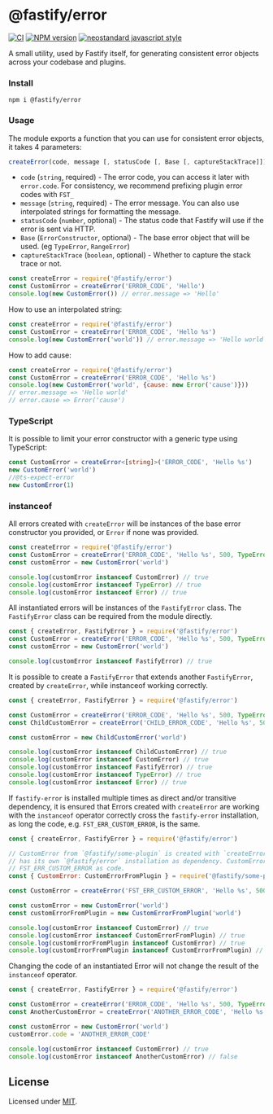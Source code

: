 # @fastify/error

[![CI](https://github.com/fastify/fastify-error/actions/workflows/ci.yml/badge.svg?branch=main)](https://github.com/fastify/fastify-error/actions/workflows/ci.yml)
[![NPM version](https://img.shields.io/npm/v/@fastify/error.svg?style=flat)](https://www.npmjs.com/package/@fastify/error)
[![neostandard javascript style](https://img.shields.io/badge/code_style-neostandard-brightgreen?style=flat)](https://github.com/neostandard/neostandard)

A small utility, used by Fastify itself, for generating consistent error objects across your codebase and plugins.

### Install
```
npm i @fastify/error
```

### Usage

The module exports a function that you can use for consistent error objects, it takes 4 parameters:

```js
createError(code, message [, statusCode [, Base [, captureStackTrace]]])
```

- `code` (`string`, required) - The error code, you can access it later with `error.code`. For consistency, we recommend prefixing plugin error codes with `FST_`
- `message` (`string`, required) - The error message. You can also use interpolated strings for formatting the message.
- `statusCode` (`number`, optional) - The status code that Fastify will use if the error is sent via HTTP.
- `Base` (`ErrorConstructor`, optional) - The base error object that will be used. (eg `TypeError`, `RangeError`)
- `captureStackTrace` (`boolean`, optional) - Whether to capture the stack trace or not.

```js
const createError = require('@fastify/error')
const CustomError = createError('ERROR_CODE', 'Hello')
console.log(new CustomError()) // error.message => 'Hello'
```

How to use an interpolated string:
```js
const createError = require('@fastify/error')
const CustomError = createError('ERROR_CODE', 'Hello %s')
console.log(new CustomError('world')) // error.message => 'Hello world'
```

How to add cause:
```js
const createError = require('@fastify/error')
const CustomError = createError('ERROR_CODE', 'Hello %s')
console.log(new CustomError('world', {cause: new Error('cause')}))
// error.message => 'Hello world'
// error.cause => Error('cause')
```

### TypeScript

It is possible to limit your error constructor with a generic type using TypeScript:

```ts
const CustomError = createError<[string]>('ERROR_CODE', 'Hello %s')
new CustomError('world')
//@ts-expect-error
new CustomError(1)
```

### instanceof

All errors created with `createError` will be instances of the base error constructor you provided, or `Error` if none was provided.

```js
const createError = require('@fastify/error')
const CustomError = createError('ERROR_CODE', 'Hello %s', 500, TypeError)
const customError = new CustomError('world')

console.log(customError instanceof CustomError) // true
console.log(customError instanceof TypeError) // true
console.log(customError instanceof Error) // true
```

All instantiated errors will be instances of the `FastifyError` class. The `FastifyError` class can be required from the module directly.

```js
const { createError, FastifyError } = require('@fastify/error')
const CustomError = createError('ERROR_CODE', 'Hello %s', 500, TypeError)
const customError = new CustomError('world')

console.log(customError instanceof FastifyError) // true
```

It is possible to create a `FastifyError` that extends another `FastifyError`, created by `createError`, while instanceof working correctly.

```js
const { createError, FastifyError } = require('@fastify/error')

const CustomError = createError('ERROR_CODE', 'Hello %s', 500, TypeError)
const ChildCustomError = createError('CHILD_ERROR_CODE', 'Hello %s', 500, CustomError)

const customError = new ChildCustomError('world')

console.log(customError instanceof ChildCustomError) // true
console.log(customError instanceof CustomError) // true
console.log(customError instanceof FastifyError) // true
console.log(customError instanceof TypeError) // true
console.log(customError instanceof Error) // true
```

If `fastify-error` is installed multiple times as direct and/or transitive dependency, it is ensured that Errors created with `createError` are working with the `instanceof` operator correctly cross the `fastify-error` installation, as long the code, e.g. `FST_ERR_CUSTOM_ERROR`, is the same. 

```js
const { createError, FastifyError } = require('@fastify/error')

// CustomError from `@fastify/some-plugin` is created with `createError` and
// has its own `@fastify/error` installation as dependency. CustomError has
// FST_ERR_CUSTOM_ERROR as code.
const { CustomError: CustomErrorFromPlugin } = require('@fastify/some-plugin')

const CustomError = createError('FST_ERR_CUSTOM_ERROR', 'Hello %s', 500)

const customError = new CustomError('world')
const customErrorFromPlugin = new CustomErrorFromPlugin('world')

console.log(customError instanceof CustomError) // true
console.log(customError instanceof CustomErrorFromPlugin) // true
console.log(customErrorFromPlugin instanceof CustomError) // true
console.log(customErrorFromPlugin instanceof CustomErrorFromPlugin) // true
```

Changing the code of an instantiated Error will not change the result of the `instanceof` operator.

```js
const { createError, FastifyError } = require('@fastify/error')

const CustomError = createError('ERROR_CODE', 'Hello %s', 500, TypeError)
const AnotherCustomError = createError('ANOTHER_ERROR_CODE', 'Hello %s', 500, CustomError)

const customError = new CustomError('world')
customError.code = 'ANOTHER_ERROR_CODE'

console.log(customError instanceof CustomError) // true
console.log(customError instanceof AnotherCustomError) // false
```

## License

Licensed under [MIT](./LICENSE).
